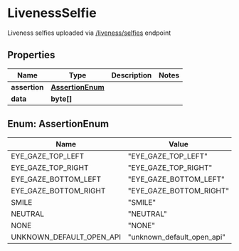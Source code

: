 

# LivenessSelfie

Liveness selfies uploaded via [/liveness/selfies](#tag/Customer-onboarding/operation/createLivenessSelfie) endpoint

## Properties

| Name | Type | Description | Notes |
|------------ | ------------- | ------------- | -------------|
|**assertion** | [**AssertionEnum**](#AssertionEnum) |  |  |
|**data** | **byte[]** |  |  |



## Enum: AssertionEnum

| Name | Value |
|---- | -----|
| EYE_GAZE_TOP_LEFT | &quot;EYE_GAZE_TOP_LEFT&quot; |
| EYE_GAZE_TOP_RIGHT | &quot;EYE_GAZE_TOP_RIGHT&quot; |
| EYE_GAZE_BOTTOM_LEFT | &quot;EYE_GAZE_BOTTOM_LEFT&quot; |
| EYE_GAZE_BOTTOM_RIGHT | &quot;EYE_GAZE_BOTTOM_RIGHT&quot; |
| SMILE | &quot;SMILE&quot; |
| NEUTRAL | &quot;NEUTRAL&quot; |
| NONE | &quot;NONE&quot; |
| UNKNOWN_DEFAULT_OPEN_API | &quot;unknown_default_open_api&quot; |



